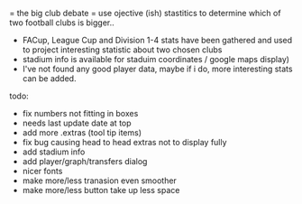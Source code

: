 
= the big club debate =
use ojective (ish) stastitics to determine which of two football clubs is bigger..

 - FACup, League Cup and Division 1-4 stats have been gathered and used to project interesting statistic about two chosen clubs
 - stadium info is available for staduim coordinates / google maps display)
 - I've not found any good player data, maybe if i do, more interesting stats can be added.


todo:
 - fix numbers not fitting in boxes
 - needs last update date at top
 - add more .extras (tool tip items)
 - fix bug causing head to head extras not to display fully
 - add stadium info
 - add player/graph/transfers dialog
 - nicer fonts
 - make more/less tranasion even smoother
 - make more/less button take up less space

